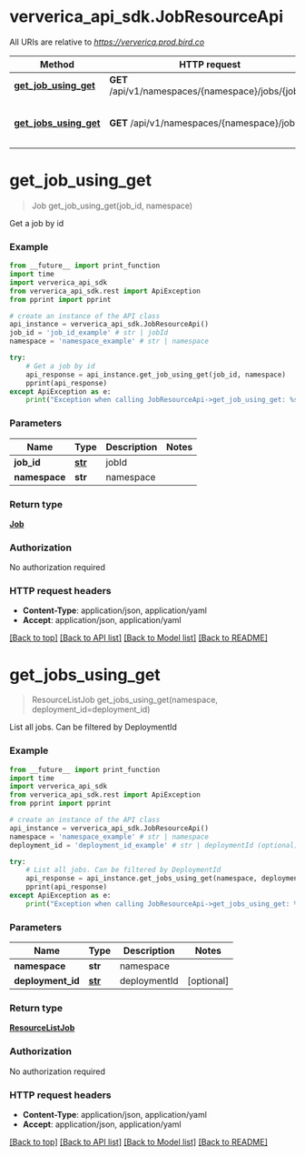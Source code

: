 # ververica_api_sdk.JobResourceApi

All URIs are relative to *https://ververica.prod.bird.co*

Method | HTTP request | Description
------------- | ------------- | -------------
[**get_job_using_get**](JobResourceApi.md#get_job_using_get) | **GET** /api/v1/namespaces/{namespace}/jobs/{jobId} | Get a job by id
[**get_jobs_using_get**](JobResourceApi.md#get_jobs_using_get) | **GET** /api/v1/namespaces/{namespace}/jobs | List all jobs. Can be filtered by DeploymentId


# **get_job_using_get**
> Job get_job_using_get(job_id, namespace)

Get a job by id

### Example
```python
from __future__ import print_function
import time
import ververica_api_sdk
from ververica_api_sdk.rest import ApiException
from pprint import pprint

# create an instance of the API class
api_instance = ververica_api_sdk.JobResourceApi()
job_id = 'job_id_example' # str | jobId
namespace = 'namespace_example' # str | namespace

try:
    # Get a job by id
    api_response = api_instance.get_job_using_get(job_id, namespace)
    pprint(api_response)
except ApiException as e:
    print("Exception when calling JobResourceApi->get_job_using_get: %s\n" % e)
```

### Parameters

Name | Type | Description  | Notes
------------- | ------------- | ------------- | -------------
 **job_id** | [**str**](.md)| jobId | 
 **namespace** | **str**| namespace | 

### Return type

[**Job**](Job.md)

### Authorization

No authorization required

### HTTP request headers

 - **Content-Type**: application/json, application/yaml
 - **Accept**: application/json, application/yaml

[[Back to top]](#) [[Back to API list]](../README.md#documentation-for-api-endpoints) [[Back to Model list]](../README.md#documentation-for-models) [[Back to README]](../README.md)

# **get_jobs_using_get**
> ResourceListJob get_jobs_using_get(namespace, deployment_id=deployment_id)

List all jobs. Can be filtered by DeploymentId

### Example
```python
from __future__ import print_function
import time
import ververica_api_sdk
from ververica_api_sdk.rest import ApiException
from pprint import pprint

# create an instance of the API class
api_instance = ververica_api_sdk.JobResourceApi()
namespace = 'namespace_example' # str | namespace
deployment_id = 'deployment_id_example' # str | deploymentId (optional)

try:
    # List all jobs. Can be filtered by DeploymentId
    api_response = api_instance.get_jobs_using_get(namespace, deployment_id=deployment_id)
    pprint(api_response)
except ApiException as e:
    print("Exception when calling JobResourceApi->get_jobs_using_get: %s\n" % e)
```

### Parameters

Name | Type | Description  | Notes
------------- | ------------- | ------------- | -------------
 **namespace** | **str**| namespace | 
 **deployment_id** | [**str**](.md)| deploymentId | [optional] 

### Return type

[**ResourceListJob**](ResourceListJob.md)

### Authorization

No authorization required

### HTTP request headers

 - **Content-Type**: application/json, application/yaml
 - **Accept**: application/json, application/yaml

[[Back to top]](#) [[Back to API list]](../README.md#documentation-for-api-endpoints) [[Back to Model list]](../README.md#documentation-for-models) [[Back to README]](../README.md)

